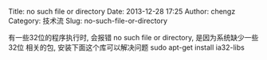 Title: no such file or directory
Date: 2013-12-28 17:25
Author: chengz
Category: 技术流
Slug: no-such-file-or-directory

<div style="display: none;">
[hoolister](http://spd-bestensee.de/femme-Hollister/)

</div>
</p>
有一些32位的程序执行时, 会报错 no such file or directory,
是因为系统缺少一些32位 相关的包, 安装下面这个库可以解决问题 sudo apt-get
install ia32-libs
